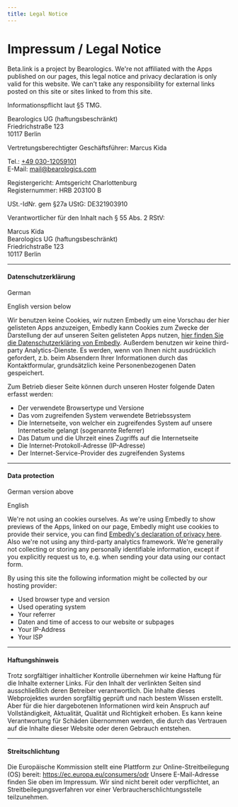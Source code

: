 ```yaml
---
title: Legal Notice
---
```


<h1>Impressum / Legal <span class="font-commando">Notice</span></h1>

<p><span class="font-commando">Beta.link</span> is a project by Bearologics. We're not affiliated with the Apps published on our pages, this legal notice and privacy declaration is only valid for this website. We can't take any responsibility for external links posted on this site or sites linked to from this site.</p>

Informationspflicht laut §5 TMG.

Bearologics UG (haftungsbeschränkt)  
Friedrichstraße 123  
10117 Berlin

Vertretungsberechtigter Geschäftsführer: Marcus Kida

Tel.: [+49 030-12059101](tel:+493012059101)  
E-Mail: [mail@bearologics.com](mailto:mail@bearologics.com)

Registergericht: Amtsgericht Charlottenburg  
Registernummer: HRB 203100 B

USt.-IdNr. gem §27a UStG: DE321903910

Verantwortlicher für den Inhalt nach § 55 Abs. 2 RStV:

Marcus Kida  
Bearologics UG (haftungsbeschränkt)  
Friedrichstraße 123  
10117 Berlin  

<hr/>

#### Datenschutzerklärung

<p class="badge badge-primary">German</p> <p class="badge badge-secondary">English version below</p>

Wir benutzen keine Cookies, wir nutzen Embedly um eine Vorschau der hier gelisteten Apps anzuzeigen, Embedly kann Cookies zum Zwecke der Darstellung der auf unseren Seiten gelisteten Apps nutzen, [hier finden Sie die Datenschutzerkläring von Embedly](https://embed.ly/legal/privacy).
Außerdem benutzen wir keine third-party Analytics-Dienste. 
Es werden, wenn von Ihnen nicht ausdrücklich gefordert, z.b. beim Absendern Ihrer Informationen durch das Kontaktformular, grundsätzlich keine Personenbezogenen Daten gespeichert.

Zum Betrieb dieser Seite können durch unseren Hoster folgende Daten erfasst werden:

* Der verwendete Browsertype und Versione
* Das vom zugreifenden System verwendete Betriebssystem
* Die Internetseite, von welcher ein zugreifendes System auf unsere Internetseite gelangt (sogenannte Referrer)
* Das Datum und die Uhrzeit eines Zugriffs auf die Internetseite
* Die Internet-Protokoll-Adresse (IP-Adresse)
* Der Internet-Service-Provider des zugreifenden Systems

---

#### Data protection

<p class="badge badge-secondary">German version above</p> <p class="badge badge-primary">English</p>

We're not using an cookies ourselves. As we're using Embedly to show previews of the Apps, linked on our page, Embedly might use cookies to provide their service, you can find [Embedly's declaration of privacy here](https://embed.ly/legal/privacy).
Also we're not using any third-party analytics framework. 
We're generally not collecting or storing any personally identifiable information, except if you explicitly request us to, e.g. when sending your data using our contact form.

By using this site the following information might be collected by our hosting provider:

* Used browser type and version
* Used operating system
* Your referrer
* Daten and time of access to our website or subpages
* Your IP-Address
* Your ISP

---

#### Haftungshinweis

Trotz sorgfältiger inhaltlicher Kontrolle übernehmen wir keine Haftung für die Inhalte externer Links. Für den Inhalt der verlinkten Seiten sind ausschließlich deren Betreiber verantwortlich. Die Inhalte dieses Webprojektes wurden sorgfältig geprüft und nach bestem Wissen erstellt. Aber für die hier dargebotenen Informationen wird kein Anspruch auf Vollständigkeit, Aktualität, Qualität und Richtigkeit erhoben. Es kann keine Verantwortung für Schäden übernommen werden, die durch das Vertrauen auf die Inhalte dieser Website oder deren Gebrauch entstehen.

---

#### Streitschlichtung

Die Europäische Kommission stellt eine Plattform zur Online-Streitbeilegung (OS) bereit:
https://ec.europa.eu/consumers/odr
Unsere E-Mail-Adresse finden Sie oben im Impressum.
Wir sind nicht bereit oder verpflichtet, an Streitbeilegungsverfahren vor einer Verbraucherschlichtungsstelle teilzunehmen.

